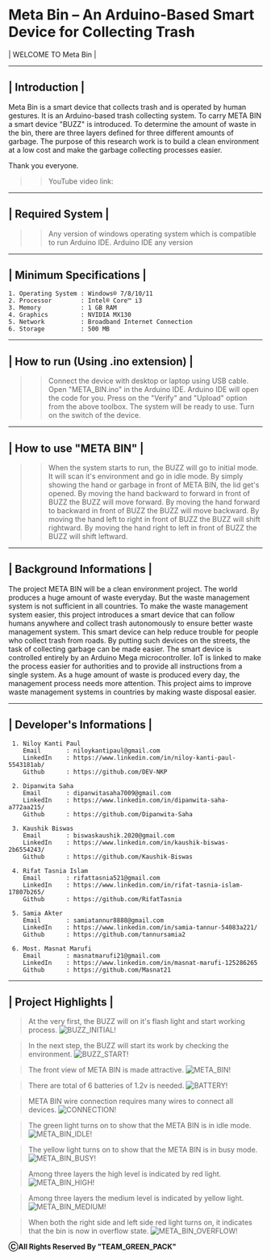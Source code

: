 # Meta Bin – An Arduino-Based Smart Device for Collecting Trash


| WELCOME TO Meta Bin |

 ----------------
 | Introduction |
 ----------------

Meta Bin is a smart device that collects trash and is operated by human gestures. It is an Arduino-based trash collecting system. To carry META BIN a smart device "BUZZ" is introduced. To determine the amount of waste in the bin, there are three layers defined for three different amounts of garbage. The purpose of this research work is to build a clean environment at a low cost and make the garbage collecting processes easier.

Thank you everyone.


>> YouTube video link: 


-------------------
| Required System |
-------------------

 >> Any version of windows operating system which is compatible to run Arduino IDE.
 >> Arduino IDE any version

--------------------------
| Minimum Specifications |
--------------------------

    1. Operating System : Windows® 7/8/10/11
    2. Processor		: Intel® Core™ i3
    3. Memory			: 1 GB RAM
    4. Graphics			: NVIDIA MX130
    5. Network			: Broadband Internet Connection
    6. Storage			: 500 MB

-------------------------------------------------
| How to run (Using .ino extension) |
-------------------------------------------------

 >> Connect the device with desktop or laptop using USB cable.
 >> Open "META_BIN.ino" in the Arduino IDE.
 >> Arduino IDE will open the code for you.
 >> Press on the "Verify" and "Upload" option from the above toolbox.
 >> The system will be ready to use.
 >> Turn on the switch of the device.
 
--------------------
| How to use "META BIN" |
--------------------

 >> When the system starts to run, the BUZZ will go to initial mode. It will scan it's environment and go in idle mode.
 >> By simply showing the hand or garbage in front of META BIN, the lid get's opened.
 >> By moving the hand backward to forward in front of BUZZ the BUZZ will move forward.
 >> By moving the hand forward to backward in front of BUZZ the BUZZ will move backward.
 >> By moving the hand left to right in front of BUZZ the BUZZ will shift rightward.
 >> By moving the hand right to left in front of BUZZ the BUZZ will shift leftward.


---------------------------
| Background Informations |
---------------------------

The project META BIN will be a clean environment project. The world produces a huge amount of waste everyday. But the waste management system is not sufficient in all countries. To make the waste management system easier, this project introduces a smart device that can follow humans anywhere and collect trash autonomously to ensure better waste management system. This smart device can help reduce trouble for people who collect trash from roads. By putting such devices on the streets, the task of collecting garbage can be made easier. The smart device is controlled entirely by an Arduino Mega microcontroller. IoT is linked to make the process easier for authorities and to provide all instructions from a single system. As a huge amount of waste is produced every day, the management process needs more attention. This project aims to improve waste management systems in countries by making waste disposal easier. 



----------------------------
| Developer's Informations |
----------------------------
	 1. Niloy Kanti Paul
		Email		: niloykantipaul@gmail.com
		LinkedIn	: https://www.linkedin.com/in/niloy-kanti-paul-5543181ab/
		Github		: https://github.com/DEV-NKP
		
	 2. Dipanwita Saha
		Email		: dipanwitasaha7009@gmail.com
		LinkedIn	: https://www.linkedin.com/in/dipanwita-saha-a772aa215/
		Github		: https://github.com/Dipanwita-Saha

	 3. Kaushik Biswas
		Email		: biswaskaushik.2020@gmail.com
		LinkedIn	: https://www.linkedin.com/in/kaushik-biswas-2b6554243/
		Github		: https://github.com/Kaushik-Biswas

	 4. Rifat Tasnia Islam 
		Email		: rifattasnia521@gmail.com
		LinkedIn	: https://www.linkedin.com/in/rifat-tasnia-islam-17807b265/
		Github		: https://github.com/RifatTasnia

	 5. Samia Akter
		Email		: samiatannur8888@gmail.com
		LinkedIn	: https://www.linkedin.com/in/samia-tannur-54083a221/
		Github		: https://github.com/tannursamia2 

	 6. Most. Masnat Marufi
		Email		: masnatmarufi21@gmail.com
		LinkedIn	: https://www.linkedin.com/in/masnat-marufi-125286265
		Github		: https://github.com/Masnat21
		
----------------------
| Project Highlights |
----------------------

> At the very first, the BUZZ will on it's flash light and start working process.
![BUZZ_INITIAL!](README_IMAGE/BUZZ_INITIAL.jpg)

> In the next step, the BUZZ will start its work by checking the environment.
![BUZZ_START!](README_IMAGE/BUZZ_START.jpg)

> The front view of META BIN is made attractive.
![META_BIN!](README_IMAGE/META_BIN.jpg)

> There are total of 6 batteries of 1.2v is needed.
![BATTERY!](README_IMAGE/BATTERY.jpg)

> META BIN wire connection requires many wires to connect all devices.
![CONNECTION!](README_IMAGE/CONNECTION.jpg)

> The green light turns on to show that the META BIN is in idle mode.
![META_BIN_IDLE!](README_IMAGE/META_BIN_IDLE.jpg)

> The yellow light turns on to show that the META BIN is in busy mode.
![META_BIN_BUSY!](README_IMAGE/META_BIN_BUSY.jpg)

> Among three layers the high level is indicated by red light.
![META_BIN_HIGH!](README_IMAGE/META_BIN_HIGH.jpg)

> Among three layers the medium level is indicated by yellow light.
![META_BIN_MEDIUM!](README_IMAGE/META_BIN_MEDIUM.jpg)

> When both the right side and left side red light turns on, it indicates that the bin is now in overflow state.
![META_BIN_OVERFLOW!](README_IMAGE/META_BIN_OVERFLOW.jpg)


********************************************ⒸAll Rights Reserved By "TEAM_GREEN_PACK"********************************************

